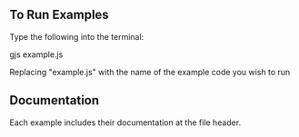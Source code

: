 ## To Run Examples

Type the following into the terminal:

gjs example.js

Replacing "example.js" with the name of the example code you wish to run

## Documentation

Each example includes their documentation at the file header.
